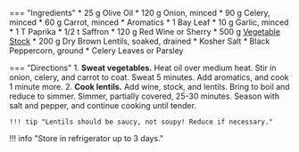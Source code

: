 === "Ingredients"
    * 25 g Olive Oil
    * 120 g Onion, minced
    * 90 g Celery, minced
    * 60 g Carrot, minced
    * Aromatics
        * 1 Bay Leaf
        * 10 g Garlic, minced
        * 1 T Paprika
        * 1/2 t Saffron
    * 120 g Red Wine or Sherry
    * 500 g [Vegetable Stock](../soups/stocks/vegetable-stock.md)
    * 200 g Dry Brown Lentils, soaked, drained
    * Kosher Salt
    * Black Peppercorn, ground
    * Celery Leaves or Parsley

=== "Directions"
    1. **Sweat vegetables.** Heat oil over medium heat. Stir in onion, celery, and carrot to coat. Sweat 5 minutes. Add aromatics, and cook 1 minute more.
    2. **Cook lentils.** Add wine, stock, and lentils. Bring to boil and reduce to simmer. Simmer, partially covered, 25-30 minutes. Season with salt and pepper, and continue cooking until tender.

    !!! tip "Lentils should be saucy, not soupy! Reduce if necessary."

!!! info "Store in refrigerator up to 3 days."

[^1]: {{ cite.bittman_how_to_cook_everything }} 431-432.
